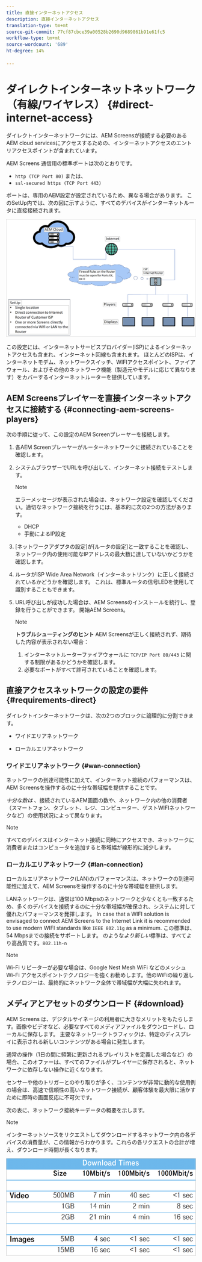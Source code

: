 ```yaml
---
title: 直接インターネットアクセス
description: 直接インターネットアクセス
translation-type: tm+mt
source-git-commit: 77cf87cbce39a00528b2690d9689861b91e61fc5
workflow-type: tm+mt
source-wordcount: '689'
ht-degree: 14%

---
```



# ダイレクトインターネットネットワーク（有線/ワイヤレス） {#direct-internet-access}

ダイレクトインターネットワークには、AEM Screensが接続する必要のあるAEM cloud servicesにアクセスするための、インターネットアクセスのエントリアクセスポイントが含まれています。

AEM Screens 通信用の標準ポートは次のとおりです。
* `http (TCP Port 80)`
または、
* `ssl-secured https (TCP Port 443)`

ポートは、専用のAEM設定が設定されているため、異なる場合があります。 このSetUp内では、次の図に示すように、すべてのデバイスがインターネットルータに直接接続されます。

![](/help/assets/direct-access-2.png)

この設定には、インターネットサービスプロバイダー(ISP)によるインターネットアクセスも含まれ、インターネット回線も含まれます。 ほとんどのISPは、インターネットモデム、ネットワークスイッチ、WIFIアクセスポイント、ファイアウォール、およびその他のネットワーク機能（製造元やモデルに応じて異なります）をカバーするインターネットルーターを提供しています。

## AEM Screensプレイヤーを直接インターネットアクセスに接続する {#connecting-aem-screens-players}

次の手順に従って、この設定のAEM Screenプレーヤーを接続します。

1. 各AEM Screenプレーヤーがルーターネットワークに接続されていることを確認します。
1. システムブラウザーでURLを呼び出して、インターネット接続をテストします。

   >[!NOTE]
   >エラーメッセージが表示された場合は、ネットワーク設定を確認してください。適切なネットワーク接続を行うには、基本的に次の2つの方法があります。
   >* DHCP
   >* 手動によるIP設定


1. [ネットワークアダプタの設定]が[ルータの設定]と一致することを確認し、ネットワーク内の使用可能なIPアドレスの最大数に達していないかどうかを確認します。

1. ルータがISP Wide Area Network（インターネットリンク）に正しく接続されているかどうかを確認します。 これは、標準ルータの信号LEDを使用して識別することもできます。
1. URL呼び出しが成功した場合は、AEM Screensのインストールを続行し、登録を行うことができます。 開始AEM Screens。

   >[!NOTE]
   >**トラブルシューティングのヒント**
   >AEM Screensが正しく接続されず、期待した内容が表示されない場合：
   >
   >1. インターネットルーターファイアウォールに `TCP/IP Port 80/443` に関する制限があるかどうかを確認します。
   >1. 必要なポートがすべて許可されていることを確認します。


## 直接アクセスネットワークの設定の要件 {#requirements-direct}

ダイレクトインターネットワークは、次の2つのブロックに論理的に分割できます。

* ワイドエリアネットワーク

* ローカルエリアネットワーク

### ワイドエリアネットワーク {#wan-connection}

ネットワークの到達可能性に加えて、インターネット接続のパフォーマンスは、AEM Screensを操作するのに十分な帯域幅を提供することです。

*十分な数は* 、接続されているAEM画面の数や、ネットワーク内の他の消費者（スマートフォン、タブレット、レジ、コンピューター、ゲストWIFIネットワークなど）の使用状況によって異なります。

>[!NOTE]
>すべてのデバイスはインターネット接続に同時にアクセスでき、ネットワークに消費者またはコンピュータを追加すると帯域幅が線形的に減少します。

### ローカルエリアネットワーク {#lan-connection}

ローカルエリアネットワーク(LAN)のパフォーマンスは、ネットワークの到達可能性に加えて、AEM Screensを操作するのに十分な帯域幅を提供します。

LANネットワークは、通常は100 Mbpsのネットワークと少なくとも一致するため、多くのデバイスを接続するのに十分な帯域幅が確保され、システムに対して優れたパフォーマンスを発揮します。
In case that a WIFI solution is envisaged to connect AEM Screens to the Internet Link it is recommended to use modern WIFI standards like `IEEE 802.11g` as a minimum. この標準は、54 Mbpsまでの接続をサポートします。  のような&#x200B;*より新しい*&#x200B;標準は、すべてより高品質です。`802.11h-n`

>[!NOTE]
>Wi-Fi リピーターが必要な場合は、Google Nest Mesh WiFi などのメッシュ Wi-Fi アクセスポイントテクノロジーを強くお勧めします。他のWiFiの繰り返しテクノロジーは、最終的にネットワーク全体で帯域幅が大幅に失われます。

## メディアとアセットのダウンロード {#download}

AEM Screens は、デジタルサイネージの利用者に大きなメリットをもたらします。画像やビデオなど、必要なすべてのメディアファイルをダウンロードし、ローカルに保存します。 主要なネットワークトラフィックは、特定のディスプレイに表示される新しいコンテンツがある場合に発生します。

通常の操作（1日の間に頻繁に更新されるプレイリストを定義した場合など）の場合、このオファーは、すべてのファイルがプレイヤーに保存されると、ネットワークに依存しない操作に近くなります。

センサーや他のトリガーとのやり取りが多く、コンテンツが非常に動的な使用例の場合は、高速で信頼性の高いネットワーク接続が、顧客体験を最大限に活かすために即時の画面反応に不可欠です。

次の表に、ネットワーク接続キーデータの概要を示します。

>[!NOTE]
>インターネットソースをリクエストしてダウンロードするネットワーク内の各デバイスの消費量が、この情報からわかります。これらの各リクエストの合計が増え、ダウンロード時間が長くなります。

![](/help/assets/download-times-direct.png)

